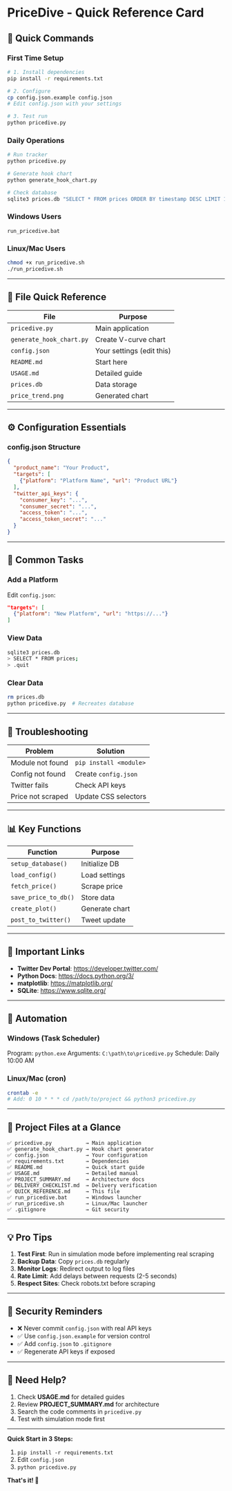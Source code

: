 # PriceDive - Quick Reference Card

## 🚀 Quick Commands

### First Time Setup
```bash
# 1. Install dependencies
pip install -r requirements.txt

# 2. Configure
cp config.json.example config.json
# Edit config.json with your settings

# 3. Test run
python pricedive.py
```

### Daily Operations
```bash
# Run tracker
python pricedive.py

# Generate hook chart
python generate_hook_chart.py

# Check database
sqlite3 prices.db "SELECT * FROM prices ORDER BY timestamp DESC LIMIT 10;"
```

### Windows Users
```batch
run_pricedive.bat
```

### Linux/Mac Users
```bash
chmod +x run_pricedive.sh
./run_pricedive.sh
```

---

## 📁 File Quick Reference

| File | Purpose |
|------|---------|
| `pricedive.py` | Main application |
| `generate_hook_chart.py` | Create V-curve chart |
| `config.json` | Your settings (edit this) |
| `README.md` | Start here |
| `USAGE.md` | Detailed guide |
| `prices.db` | Data storage |
| `price_trend.png` | Generated chart |

---

## ⚙️ Configuration Essentials

### config.json Structure
```json
{
  "product_name": "Your Product",
  "targets": [
    {"platform": "Platform Name", "url": "Product URL"}
  ],
  "twitter_api_keys": {
    "consumer_key": "...",
    "consumer_secret": "...",
    "access_token": "...",
    "access_token_secret": "..."
  }
}
```

---

## 🔧 Common Tasks

### Add a Platform
Edit `config.json`:
```json
"targets": [
  {"platform": "New Platform", "url": "https://..."}
]
```

### View Data
```bash
sqlite3 prices.db
> SELECT * FROM prices;
> .quit
```

### Clear Data
```bash
rm prices.db
python pricedive.py  # Recreates database
```

---

## 🐛 Troubleshooting

| Problem | Solution |
|---------|----------|
| Module not found | `pip install <module>` |
| Config not found | Create `config.json` |
| Twitter fails | Check API keys |
| Price not scraped | Update CSS selectors |

---

## 📊 Key Functions

| Function | Purpose |
|----------|---------|
| `setup_database()` | Initialize DB |
| `load_config()` | Load settings |
| `fetch_price()` | Scrape price |
| `save_price_to_db()` | Store data |
| `create_plot()` | Generate chart |
| `post_to_twitter()` | Tweet update |

---

## 🔗 Important Links

- **Twitter Dev Portal**: https://developer.twitter.com/
- **Python Docs**: https://docs.python.org/3/
- **matplotlib**: https://matplotlib.org/
- **SQLite**: https://www.sqlite.org/

---

## 📅 Automation

### Windows (Task Scheduler)
Program: `python.exe`
Arguments: `C:\path\to\pricedive.py`
Schedule: Daily 10:00 AM

### Linux/Mac (cron)
```bash
crontab -e
# Add: 0 10 * * * cd /path/to/project && python3 pricedive.py
```

---

## 🎯 Project Files at a Glance

```
✅ pricedive.py           → Main application
✅ generate_hook_chart.py → Hook chart generator
✅ config.json            → Your configuration
✅ requirements.txt       → Dependencies
✅ README.md              → Quick start guide
✅ USAGE.md               → Detailed manual
✅ PROJECT_SUMMARY.md     → Architecture docs
✅ DELIVERY_CHECKLIST.md  → Delivery verification
✅ QUICK_REFERENCE.md     → This file
✅ run_pricedive.bat      → Windows launcher
✅ run_pricedive.sh       → Linux/Mac launcher
✅ .gitignore             → Git security
```

---

## 💡 Pro Tips

1. **Test First**: Run in simulation mode before implementing real scraping
2. **Backup Data**: Copy `prices.db` regularly
3. **Monitor Logs**: Redirect output to log files
4. **Rate Limit**: Add delays between requests (2-5 seconds)
5. **Respect Sites**: Check robots.txt before scraping

---

## 🔐 Security Reminders

- ❌ Never commit `config.json` with real API keys
- ✅ Use `config.json.example` for version control
- ✅ Add `config.json` to `.gitignore`
- ✅ Regenerate API keys if exposed

---

## 📝 Need Help?

1. Check **USAGE.md** for detailed guides
2. Review **PROJECT_SUMMARY.md** for architecture
3. Search the code comments in `pricedive.py`
4. Test with simulation mode first

---

**Quick Start in 3 Steps:**
1. `pip install -r requirements.txt`
2. Edit `config.json`
3. `python pricedive.py`

**That's it! 🎉**

